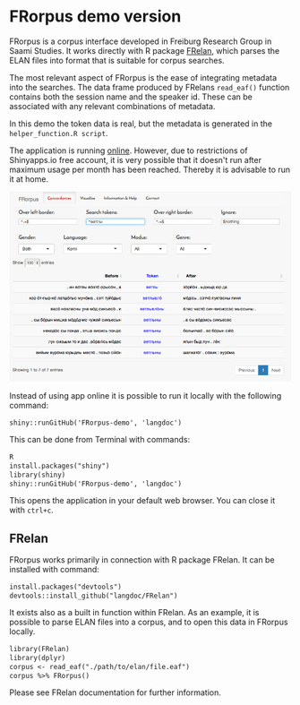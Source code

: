 # FRorpus demo version

FRorpus is a corpus interface developed in Freiburg Research Group in Saami Studies. It works directly with R package [FRelan](github.com/izvakomi/FRelan), which parses the ELAN files into format that is suitable for corpus searches.

The most relevant aspect of FRorpus is the ease of integrating metadata into the searches. The data frame produced by FRelans `read_eaf()` function contains both the session name and the speaker id. These can be associated with any relevant combinations of metadata.

In this demo the token data is real, but the metadata is generated in the `helper_function.R script`.

The application is running [online](langdoc.shinyapps.io/FRorpus-demo). However, due to restrictions of Shinyapps.io free account, it is very possible that it doesn't run after maximum usage per month has been reached. Thereby it is advisable to run it at home.

![picture](FRorpus_search.png)

Instead of using app online it is possible to run it locally with the following command:

    shiny::runGitHub('FRorpus-demo', 'langdoc')

This can be done from Terminal with commands:

    R
    install.packages("shiny")
    library(shiny)
    shiny::runGitHub('FRorpus-demo', 'langdoc')

This opens the application in your default web browser. You can close it with `ctrl+c`.

## FRelan

FRorpus works primarily in connection with R package FRelan. It can be installed with command:

    install.packages("devtools")
    devtools::install_github("langdoc/FRelan")

It exists also as a built in function within FRelan. As an example, it is possible to parse ELAN files into a corpus, and to open this data in FRorpus locally.

    library(FRelan)
    library(dplyr)
    corpus <- read_eaf("./path/to/elan/file.eaf")
    corpus %>% FRorpus()

Please see FRelan documentation for further information.
